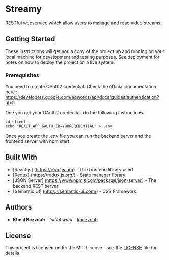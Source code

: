 # Streamy

RESTful webservice which allow users to manage and read video streams.

## Getting Started

These instructions will get you a copy of the project up and running on your local machine for development and testing purposes. See deployment for notes on how to deploy the project on a live system.

### Prerequisites

You need to create OAuth2 credential. Check the official documentation here : https://developers.google.com/adwords/api/docs/guides/authentication?hl=fr

One you get your OAuth2 credential, do the following instructions.

```
cd client
echo "REACT_APP_GAUTH_ID=YOURCREDENTIAL" > .env
```

Once you create the .env file you can run the backend server and the frontend server with npm start.

## Built With

* [React.js] (https://reactjs.org) - The frontend library used
* [Redux] (https://redux.js.org/) - State manager library 
* [JSON Server] (https://www.npmjs.com/package/json-server) - The backend REST server
* [Semantic UI] (https://semantic-ui.com/) - CSS Framework

## Authors

* **Khelil Bezzouh** - *Initial work* - [kbezzouh](https://github.com/f1re69)

## License

This project is licensed under the MIT License - see the [LICENSE](LICENSE) file for details
